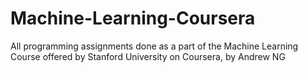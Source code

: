 # Machine-Learning-Coursera
All programming assignments done as a part of the Machine Learning Course offered by Stanford University on Coursera, by Andrew NG
